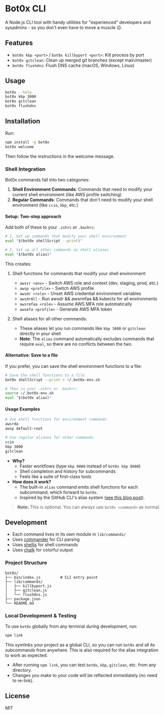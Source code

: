 # Bot0x CLI

A Node.js CLI tool with handy utilities for "experienced" developers and sysadmins - so you don't even have to move a muscle 😉.

## Features

- `bot0x kbp <port>` / `bot0x killbyport <port>`: Kill process by port
- `bot0x gitclean`: Clean up merged git branches (except main/master)
- `bot0x flushdns`: Flush DNS cache (macOS, Windows, Linux)

## Usage

```sh
bot0x --help
bot0x kbp 3000
bot0x gitclean
bot0x flushdns
```

## Installation

Run:
```sh
npm install -g bot0x
bot0x welcome
```

Then follow the instructions in the welcome message.

### Shell Integration

Bot0x commands fall into two categories:

1. **Shell Environment Commands**: Commands that need to modify your current shell environment (like AWS profile switching)
2. **Regular Commands**: Commands that don't need to modify your shell environment (like `ccio`, `kbp`, etc.)

#### Setup: Two-step approach

Add both of these to your `.zshrc` or `.bashrc`:

```sh
# 1. Set up commands that modify your shell environment
eval "$(bot0x shellScript --print)"

# 2. Set up all other commands as shell aliases
eval "$(bot0x alias)"
```

This creates:

1. Shell functions for commands that modify your shell environment:
   - `awssr <env>` - Switch AWS role and context (dev, staging, prod, etc.)
   - `awsp <profile>` - Switch AWS profile
   - `awsdr <role>` - Unset AWS credential environment variables
   - `awsdrAll` - Run awsdr && awsrmfaa && kubectx for all environments
   - `awsrmfaa <role>` - Assume AWS MFA role automatically
   - `awsmfa <profile>` - Generate AWS MFA token

2. Shell aliases for all other commands:
   - These aliases let you run commands like `kbp 3000` or `gitclean` directly in your shell
   - **Note**: The `alias` command automatically excludes commands that require `eval`, so there are no conflicts between the two.

#### Alternative: Save to a file

If you prefer, you can save the shell environment functions to a file:

```sh
# Save the shell functions to a file
bot0x shellScript --print > ~/.bot0x-env.sh

# Then in your .zshrc or .bashrc:
source ~/.bot0x-env.sh
eval "$(bot0x alias)"
```

#### Usage Examples

```sh
# Use shell functions for environment commands
awsrda
awsp default-root

# Use regular aliases for other commands
ccio
kbp 3000
gitclean
```

- **Why?**
  - Faster workflows (type `kbp 8080` instead of `bot0x kbp 8080`)
  - Shell completion and history for subcommands
  - Feels like a suite of first-class tools
- **How does it work?**
  - The built-in `alias` command emits shell functions for each subcommand, which forward to `bot0x`.
  - Inspired by the GitHub CLI's alias system ([see this blog post][builder-blog]).

> **Note:** This is optional. You can always use `bot0x <command>` as normal.


## Development

- Each command lives in its own module in `lib/commands/`
- Uses [commander](https://www.npmjs.com/package/commander) for CLI parsing
- Uses [shelljs](https://www.npmjs.com/package/shelljs) for shell commands
- Uses [chalk](https://www.npmjs.com/package/chalk) for colorful output

### Project Structure

```
bot0x/
├── bin/index.js         # CLI entry point
├── lib/commands/
│   ├── killbyport.js
│   ├── gitclean.js
│   └── flushdns.js
├── package.json
└── README.md
```

### Local Development & Testing

To use `bot0x` globally from any terminal during development, run:

```sh
npm link
```

This symlinks your project as a global CLI, so you can run `bot0x` and all its subcommands from anywhere. This is also required for the alias integration to work as expected.

- After running `npm link`, you can test `bot0x`, `kbp`, `gitclean`, etc. from any directory.
- Changes you make to your code will be reflected immediately (no need to re-link).

## License

MIT

<!-- Reference-style links -->

[copilot-cli]: https://github.com/orgs/community/discussions/86354
[builder-blog]: https://www.builder.io/blog/github-copilot-cli-first-look
